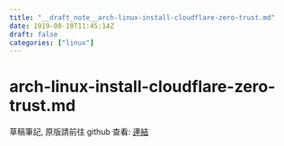 ```yaml
---
title: "__draft_note__arch-linux-install-cloudflare-zero-trust.md"
date: 1919-08-10T11:45:14Z
draft: false
categories: ["linux"]
---
```


# arch-linux-install-cloudflare-zero-trust.md

草稿筆記, 原版請前往 github 查看: [連結](https://github.com/tinghaolai/just-random-note/blob/master/linux/arch-linux-install-cloudflare-zero-trust.md)
